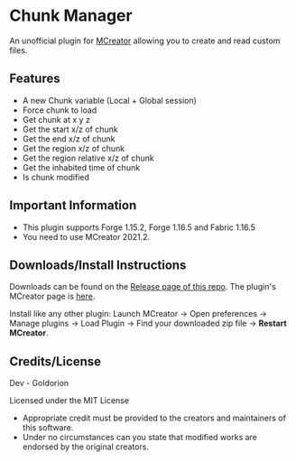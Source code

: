 # Chunk Manager
An unofficial plugin for [MCreator](https://mcreator.net/) allowing you to create and read custom files.

## Features
* A new Chunk variable (Local + Global session)
* Force chunk to load
* Get chunk at x y z
* Get the start x/z of chunk
* Get the end x/z of chunk
* Get the region x/z of chunk
* Get the region relative x/z of chunk
* Get the inhabited time of chunk
* Is chunk modified

## Important Information
* This plugin supports Forge 1.15.2, Forge 1.16.5 and Fabric 1.16.5
* You need to use MCreator 2021.2.

## Downloads/Install Instructions
Downloads can be found on the [Release page of this repo](https://github.com/Goldorion/File-Manager-MCreator/releases).
The plugin's MCreator page is [here](https://mcreator.net/plugin/64638/file-creator).

Install like any other plugin: Launch MCreator -> Open preferences -> Manage plugins -> Load Plugin -> Find your downloaded zip file -> **Restart MCreator**.

## Credits/License
Dev - Goldorion

Licensed under the MIT License
* Appropriate credit must be provided to the creators and maintainers of this software.
* Under no circumstances can you state that modified works are endorsed by the original creators.
